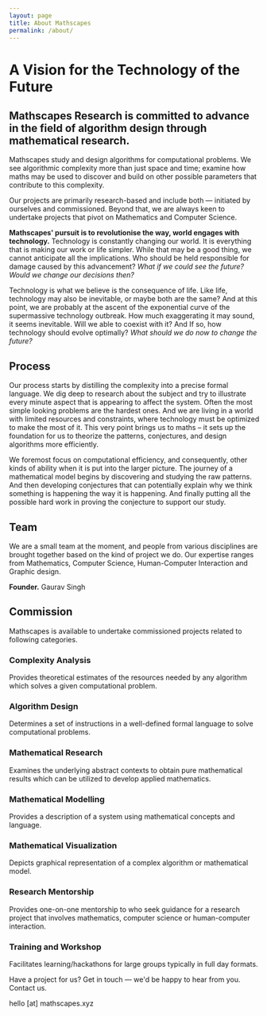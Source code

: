 ```yaml
---
layout: page
title: About Mathscapes
permalink: /about/
---
```


# A Vision for the Technology of the Future

## Mathscapes Research is committed to advance in the field of algorithm design through mathematical research.

Mathscapes study and design algorithms for computational problems. We see algorithmic complexity more than just space and time; examine how maths may be used to discover and build on other possible parameters that contribute to this complexity.

Our projects are primarily research-based and include both — initiated by ourselves and commissioned. Beyond that, we are always keen to undertake projects that pivot on Mathematics and Computer Science. 

**Mathscapes' pursuit is to revolutionise the way, world engages with technology.** Technology is constantly changing our world. It is everything that is making our work or life simpler. While that may be a good thing, we cannot anticipate all the implications. Who should be held responsible for damage caused by this advancement? _What if we could see the future? Would we change our decisions then?_

Technology is what we believe is the consequence of life. Like life, technology may also be inevitable, or maybe both are the same? And at this point, we are probably at the ascent of the exponential curve of the supermassive technology outbreak. How much exaggerating it may sound, it seems inevitable. Will we able to coexist with it? And If so, how technology should evolve optimally? _What should we do now to change the future?_

<!-- ## Scapes
We have multiple divisions at Mathscapes that makes it convenient for articulating the various kinds of work we do.

### Mathscapes Astronomy — Earth and beyond
Systems for space and critical applications

### Mathscapes Assembly — Industrial Design
Product design and development

### Mathscapes Experience — Science of Experience Design
Usability, Accessibility and Desirability

### Mathscapes Fusion — Science of Expression
Aesthetics of abstraction

### Mathscapes Automata — Algorithm Design
Dynamic programming for real problems

### Mathscapes Crisis Response — Realtime Strategic Intelligence
Building systems and infrastructure for robustness and rescue during large scale crisis. -->

## Process
Our process starts by distilling the complexity into a precise formal language. We dig deep to research about the subject and try to illustrate every minute aspect that is appearing to affect the system. Often the most simple looking problems are the hardest ones. And we are living in a world with limited resources and constraints, where technology must be optimized to make the most of it. This very point brings us to maths – it sets up the foundation for us to theorize the patterns, conjectures, and design algorithms more efficiently.

We foremost focus on computational efficiency, and consequently, other kinds of ability when it is put into the larger picture. The journey of a mathematical model begins by discovering and studying the raw patterns. And then developing conjectures that can potentially explain why we think something is happening the way it is happening. And finally putting all the possible hard work in proving the conjecture to support our study.

## Team
We are a small team at the moment, and people from various disciplines are brought together based on the kind of project we do. Our expertise ranges from Mathematics, Computer Science, Human-Computer Interaction and Graphic design.

**Founder.** Gaurav Singh

## Commission
Mathscapes is available to undertake commissioned projects related to following categories.

### Complexity Analysis
Provides theoretical estimates of the resources needed by any algorithm which solves a given computational problem.

### Algorithm Design
Determines a set of instructions in a well-defined formal language to solve computational problems.

### Mathematical Research
Examines the underlying abstract contexts to obtain pure mathematical results which can be utilized to develop applied mathematics.

### Mathematical Modelling
Provides a description of a system using mathematical concepts and language.

### Mathematical Visualization
Depicts graphical representation of a complex algorithm or mathematical model.

### Research Mentorship
Provides one-on-one mentorship to who seek guidance for a research project that involves mathematics, computer science or human-computer interaction.

### Training and Workshop
Facilitates learning/hackathons for large groups typically in full day formats.

Have a project for us? Get in touch — we'd be happy to hear from you. Contact us.

hello [at] mathscapes.xyz